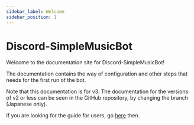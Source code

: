 ```yaml
---
sidebar_label: Welcome
sidebar_position: 1
---
```


# Discord-SimpleMusicBot
Welcome to the documentation site for Discord-SimpleMusicBot!

The documentation contains the way of configuration and other steps that needs for the first run of the bot.

Note that this documentation is for v3. The documentation for the versions of v2 or less can be seen in the GitHub repository, by changing the branch (Japanese only).

If you are looking for the guide for users, go [here](../commands/overview.md) then.
